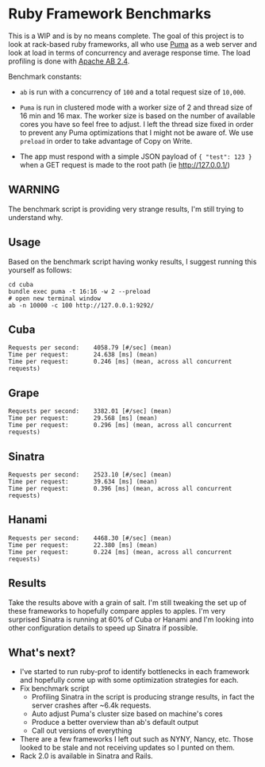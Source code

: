 # Ruby Framework Benchmarks
This is a WIP and is by no means complete.  The goal of this project is to look at rack-based ruby frameworks, all who use [Puma](https://github.com/puma/puma) as a web server and look at load in terms of concurrency and average response time.  The load profiling is done with [Apache AB 2.4](http://httpd.apache.org/docs/current/).

Benchmark constants:

- `ab` is run with a concurrency of `100` and a total request size of `10,000`.

- `Puma` is run in clustered mode with a worker size of 2 and thread size of 16 min and 16 max.  The worker size is based on the number of available cores you have so feel free to adjust.  I left the thread size fixed in order to prevent any Puma optimizations that I might not be aware of.  We use `preload` in order to take advantage of Copy on Write.

- The app must respond with a simple JSON payload of `{ "test": 123 }` when a GET request is made to the root path (ie http://127.0.0.1/)

## WARNING

The benchmark script is providing very strange results, I'm still trying to understand why.

## Usage

Based on the benchmark script having wonky results, I suggest running this yourself as follows:

```
cd cuba
bundle exec puma -t 16:16 -w 2 --preload
# open new terminal window
ab -n 10000 -c 100 http://127.0.0.1:9292/
```

## Cuba

```
Requests per second:    4058.79 [#/sec] (mean)
Time per request:       24.638 [ms] (mean)
Time per request:       0.246 [ms] (mean, across all concurrent requests)
```

## Grape

```
Requests per second:    3382.01 [#/sec] (mean)
Time per request:       29.568 [ms] (mean)
Time per request:       0.296 [ms] (mean, across all concurrent requests)
```

## Sinatra

```
Requests per second:    2523.10 [#/sec] (mean)
Time per request:       39.634 [ms] (mean)
Time per request:       0.396 [ms] (mean, across all concurrent requests)
```

## Hanami

```
Requests per second:    4468.30 [#/sec] (mean)
Time per request:       22.380 [ms] (mean)
Time per request:       0.224 [ms] (mean, across all concurrent requests)
```

## Results

Take the results above with a grain of salt.  I'm still tweaking the set up of these frameworks to hopefully compare apples to apples.  I'm very surprised Sinatra is running at 60% of Cuba or Hanami and I'm looking into other configuration details to speed up Sinatra if possible.

## What's next?

- I've started to run ruby-prof to identify bottlenecks in each framework and hopefully come up with some optimization strategies for each.
- Fix benchmark script
  - Profiling Sinatra in the script is producing strange results, in fact the server crashes after ~6.4k requests.
  - Auto adjust Puma's cluster size based on machine's cores
  - Produce a better overview than ab's default output
  - Call out versions of everything
- There are a few frameworks I left out such as NYNY, Nancy, etc.  Those looked to be stale and not receiving updates so I punted on them.
- Rack 2.0 is available in Sinatra and Rails.
